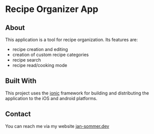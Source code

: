 # Recipe Organizer App

## About

This application is a tool for recipe organization. Its features are:

- recipe creation and editing
- creation of custom recipe categories
- recipe search
- recipe read/cooking mode

## Built With

This project uses the [ionic](https://ionicframework.com/) framework for building and distributing the application to the iOS and android platforms.

## Contact

You can reach me via my website [jan-sommer.dev](https://www.jan-sommer.dev/)
